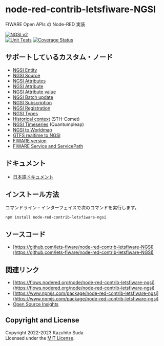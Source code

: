 # node-red-contrib-letsfiware-NGSI

FIWARE Open APIs の Node-RED 実装

[![NGSI v2](https://img.shields.io/badge/NGSI-v2-5dc0cf.svg)](https://fiware-ges.github.io/orion/api/v2/stable/)
<br/>
[![Unit Tests](https://github.com/lets-fiware/node-red-contrib-letsfiware-NGSI/actions/workflows/ci.yml/badge.svg)](https://github.com/lets-fiware/node-red-contrib-letsfiware-NGSI/actions/workflows/ci.yml)
[![Coverage Status](https://coveralls.io/repos/github/lets-fiware/node-red-contrib-letsfiware-NGSI/badge.svg?branch=main)](https://coveralls.io/github/lets-fiware/node-red-contrib-letsfiware-NGSI?branch=main)

## サポートしているカスタム・ノード

-   [NGSI Entity](custom_nodes/ngsi_entity.md)
-   [NGSI Source](custom_nodes/ngsi_source.md)
-   [NGSI Attributes](custom_nodes/ngsi_attributes.md)
-   [NGSI Attribute](custom_nodes/ngsi_attribute.md)
-   [NGSI Attribute value](custom_nodes/ngsi_attribute_value.md)
-   [NGSI Batch update](custom_nodes/ngsi_batch_update.md)
-   [NGSI Subscription](custom_nodes/ngsi_subscription.md)
-   [NGSI Registration](custom_nodes/ngsi_registration.md)
-   [NGSI Types](custom_nodes/ngsi_types.md)
-   [Historical context](custom_nodes/historical_context.md) (STH-Comet)
-   [NGSI Timeseries](custom_nodes/ngsi_timeseries.md) (Quantumpleap)
-   [NGSI to Worldmap](custom_nodes/ngsi_to_worldmap.md)
-   [GTFS realtime to NGSI](custom_nodes/ngsi_gtfs_realtime.md)
-   [FIWARE version](custom_nodes/fiware_version.md)
-   [FIWARE Service and ServicePath](custom_nodes/service-and-servicepath.md)

## ドキュメント

-   [日本語ドキュメント](https://node-red-contrib-letsfiware-ngsi.letsfiware.jp/ja/)

## インストール方法

コマンドライン・インターフェイスで次のコマンドを実行します。

```
npm install node-red-contrib-letsfiware-ngsi
```

## ソースコード

-   [https://github.com/lets-fiware/node-red-contrib-letsfiware-NGSI](https://github.com/lets-fiware/node-red-contrib-letsfiware-NGSI)

## 関連リンク

-   [https://flows.nodered.org/node/node-red-contrib-letsfiware-ngsi](https://flows.nodered.org/node/node-red-contrib-letsfiware-ngsi)
-   [https://www.npmjs.com/package/node-red-contrib-letsfiware-ngsi](https://www.npmjs.com/package/node-red-contrib-letsfiware-ngsi)
-   [Open Source Insights](https://deps.dev/npm/node-red-contrib-letsfiware-ngsi)

## Copyright and License

Copyright 2022-2023 Kazuhito Suda<br>
Licensed under the [MIT License](./LICENSE).
